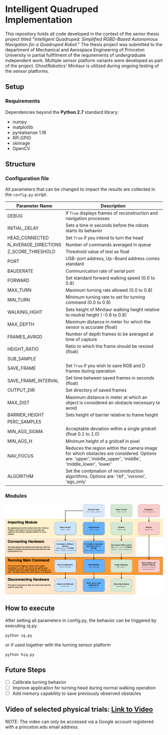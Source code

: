 # Intelligent Quadruped Implementation
This repository holds all code developed in the context of the senior thesis project titled "*Intelligent Quadruped: Simplified RGBD-Based Autonomous Navigation for a Quadruped Robot*." The thesis project was submitted to the department of Mechanical and Aerospace Engineering of Princeton University in partial fullfilment of the requirements of undergraduate independent work. Multiple sensor platform variants were developed as part of the project. GhostRobotics' Minitaur is utilized during ongoing testing of the sensor platforms.

## Setup
### Requirements
Dependencies beyond the **Python 2.7** standard library:
* numpy
* matplotlib
* pyrealsense 1.16
* RPi.GPIO
* skimage
* OpenCV

## Structure

### Configuration file
All parameters that can be changed to impact the results are collected in the `config.py` script.

Parameter Name | Description
-------------- | -----------
DEBUG | If `True` displays frames of reconstruction and navigation processes
INITIAL_DELAY | Sets a time in seconds before the robots starts its behavior
HEAD_CONNECTED | Set `True` if you intend to turn the head
N_AVERAGE_DIRECTIONS | Number of commands averaged in queue 
Z_SCORE_THRESHOLD | Threshold value of test as float
PORT | USB-port address, Up-Board address comes standard
BAUDERATE | Communication rate of serial port
FORWARD | Set standard forward walking speed (0.0 to 0.8)
MAX_TURN | Maximum turning rate allowed (0.0 to 0.8)
MIN_TURN | Minimum turning rate to set for turning command (0.0 to 0.8)
WALKING_HGHT | Sets height of Minitaur walking height relative to neutral height (-0.8 to 0.8)
MAX_DEPTH | Maximum distance in meter for which the sensor is accurate (float)
FRAMES_AVRGD | Number of depth frames to be averaged at time of capture
HEIGHT_RATIO | Ratio to which the frame should be resized (float)
SUB_SAMPLE | 
SAVE_FRAME | Set `True` if you wish to save RGB and D frames during operation
SAVE_FRAME_INTERVAL | Set time between saved frames in seconds (float)
OUTPUT_DIR | Set directory of saved frames
MAX_DIST | Maximum distance in meter at which an object is considered an obstacle necessary to avoid
BARRIER_HEIGHT | Sets height of barrier relative to frame height
PERC_SAMPLES | 
MIN_AGS_SIGMA | Acceptable deviation within a single gridcell (float 0.1 to 1.0)
MIN_AGS_H | Minimum height of a gridcell in pixel
NAV_FOCUS | Reduces the region within the camera image for which obstacles are considered. Options are: 'upper','middle_upper', 'middle', 'middle_lower', 'lower'
ALGORITHM | Set the combination of reconstruction algortihms. Options are: 'rbf', 'voronoi', 'ags_only'

### Modules 
![Code Structure](/Module_Structure.png)

## How to execute
After setting all parameters in config.py, the behavior can be triggered by executing iq.py. 
```
python iq.py
```
or if used together with the turning sensor platform
```
python hiq.py
```

## Future Steps

- [ ] Calibrate turning behavior
- [ ] Improve application for turning head during normal walking operation
- [ ] Add memory capability to save previously observed obstacles

## Video of selected physical trials: [Link to Video](https://youtu.be/LM8ooHoOcEU)
NOTE: The video can only be accessed via a Google account registered with a princeton.edu email address.
